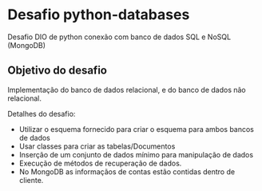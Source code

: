 # Desafio python-databases

Desafio DIO de python conexão com banco de dados SQL e NoSQL (MongoDB)

## Objetivo do desafio
Implementação do banco de dados relacional, e do banco de dados não relacional.

Detalhes do desafio:
 - Utilizar o esquema fornecido para criar o esquema para ambos bancos de dados
 - Usar classes para criar as tabelas/Documentos
 - Inserção de um conjunto de dados mínimo para manipulação de dados
 - Execução de métodos de recuperação de dados.
 - No MongoDB as informaçãos de contas estão contidas dentro de cliente.
